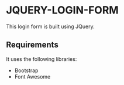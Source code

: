 # JQUERY-LOGIN-FORM
This login form is built using JQuery.

## Requirements
It uses the following libraries:
* Bootstrap
* Font Awesome